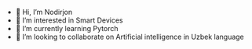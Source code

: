 - 👋 Hi, I’m Nodirjon
- 👀 I’m interested in Smart Devices
- 🌱 I’m currently learning Pytorch
- 💞️ I’m looking to collaborate on Artificial intelligence in Uzbek language


<!---
takeshijan/takeshijan is a ✨ special ✨ repository because its `README.md` (this file) appears on your GitHub profile.
You can click the Preview link to take a look at your changes.
--->
